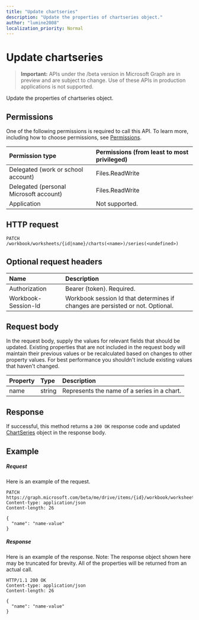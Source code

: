 ```yaml
---
title: "Update chartseries"
description: "Update the properties of chartseries object."
author: "lumine2008"
localization_priority: Normal
---
```


# Update chartseries

> **Important:** APIs under the /beta version in Microsoft Graph are in preview and are subject to change. Use of these APIs in production applications is not supported.

Update the properties of chartseries object.
## Permissions
One of the following permissions is required to call this API. To learn more, including how to choose permissions, see [Permissions](/graph/permissions-reference).

|Permission type      | Permissions (from least to most privileged)              |
|:--------------------|:---------------------------------------------------------|
|Delegated (work or school account) | Files.ReadWrite    |
|Delegated (personal Microsoft account) | Files.ReadWrite    |
|Application | Not supported. |

## HTTP request
<!-- { "blockType": "ignored" } -->
```http
PATCH /workbook/worksheets/{id|name}/charts(<name>)/series(<undefined>)
```
## Optional request headers
| Name       | Description|
|:-----------|:-----------|
| Authorization  | Bearer {token}. Required. |
| Workbook-Session-Id  | Workbook session Id that determines if changes are persisted or not. Optional.|

## Request body
In the request body, supply the values for relevant fields that should be updated. Existing properties that are not included in the request body will maintain their previous values or be recalculated based on changes to other property values. For best performance you shouldn't include existing values that haven't changed.

| Property	   | Type	|Description|
|:---------------|:--------|:----------|
|name|string|Represents the name of a series in a chart.|

## Response

If successful, this method returns a `200 OK` response code and updated [ChartSeries](../resources/chartseries.md) object in the response body.
## Example
##### Request
Here is an example of the request.
<!-- {
  "blockType": "request",
  "name": "update_chartseries"
}-->
```http
PATCH https://graph.microsoft.com/beta/me/drive/items/{id}/workbook/worksheets/{id|name}/charts(<name>)/series(<undefined>)
Content-type: application/json
Content-length: 26

{
  "name": "name-value"
}
```
##### Response
Here is an example of the response. Note: The response object shown here may be truncated for brevity. All of the properties will be returned from an actual call.
<!-- {
  "blockType": "response",
  "truncated": true,
  "@odata.type": "microsoft.graph.chartSeries"
} -->
```http
HTTP/1.1 200 OK
Content-type: application/json
Content-length: 26

{
  "name": "name-value"
}
```

<!-- uuid: 8fcb5dbc-d5aa-4681-8e31-b001d5168d79
2015-10-25 14:57:30 UTC -->
<!-- {
  "type": "#page.annotation",
  "description": "Update chartseries",
  "keywords": "",
  "section": "documentation",
  "tocPath": ""
}-->
